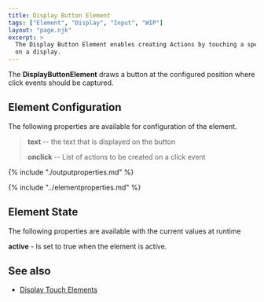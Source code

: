 ```yaml
---
title: Display Button Element
tags: ["Element", "Display", "Input", "WIP"]
layout: "page.njk"
excerpt: >
  The Display Button Element enables creating Actions by touching a specific area
  on a display.
---
```


The **DisplayButtonElement** draws a button at the configured position where click events
  should be captured.

## Element Configuration

The following properties are available for configuration of the element.

<!-- <object data="/element.svg?displaybutton" type="image/svg+xml"></object> -->

> **text** -- the text that is displayed on the button
>
> **onclick** -- List of actions to be created on a click event

{% include "./outputproperties.md" %}

{% include "../elementproperties.md" %}

<!-- TODO: documentation


==> + DisplayOutput properties

 -->


## Element State

The following properties are available with the current values at runtime

**active** - Is set to true when the element is active.


## See also

* [Display Touch Elements](/elements/display/touch.md)


